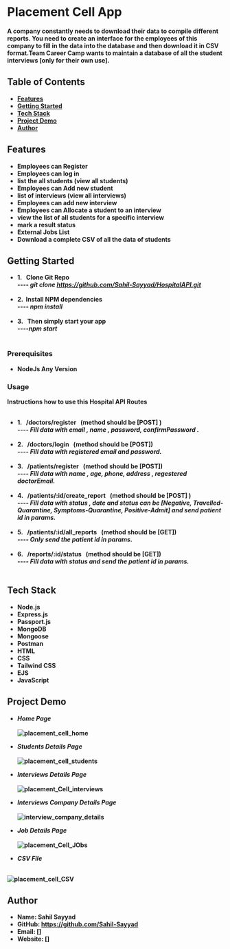# Placement Cell App

 <b> A company constantly needs to download their data to compile different reports. You need to create an
interface for the employees of this company to fill in the data into the database and then download it in CSV
format.Team Career Camp wants to maintain a database of all the student interviews [only for their own
use]. <b> 

## Table of Contents
-  <b> [Features](#features)</b>
-  <b> [Getting Started](#getting-started)</b>
-  <b> [Tech Stack](#Tech-Stack) </b>
-  <b> [Project Demo](#Project-Demo) </b>
-  <b> [Author](#Author)</b>

## Features
-  <b> Employees can Register </b>
-  <b> Employees can log in  </b>
-  <b> list the all students (view all students)</b>
-  <b> Employees can Add new student</b>
-  <b> list of interviews (view all interviews)</b>
-  <b> Employees can add new interview </b>
-  <b> Employees can Allocate a student to an interview</b>
-  <b> view the list of all students for a specific interview </b>
-  <b> mark a result status</b>
-  <b> External Jobs List </b>
-  <b> Download a complete CSV of all the data of students  </b>

## Getting Started
-  <b> 1. &nbsp; Clone Git Repo  </b>
    <br>----<i> git clone https://github.com/Sahil-Sayyad/HospitalAPI.git </i><br><br>
-  <b> 2.  &nbsp;Install NPM dependencies </b>
   <br>----<i> npm install</i> <br><br>
-  <b> 3. &nbsp; Then simply start your app </b>
   <br>----<i>npm start </i><br><br>


### Prerequisites
- <b>NodeJs Any Version</b>

### Usage
<b>Instructions how to use this Hospital API Routes </b> <br><br>
-  <b> 1. &nbsp; /doctors/register&nbsp;&nbsp;  (method should be [POST] )</b>
    <br>----<i> Fill data with email , name , password, confirmPassword . </i><br><br>
-  <b> 2. &nbsp; /doctors/login&nbsp;&nbsp;  (method should be [POST]) </b>
   <br>----<i>  Fill data with registered email and password. </i><br><br>
-  <b> 3. &nbsp; /patients/register&nbsp;&nbsp; (method should be [POST])  </b>
   <br>----<i>  Fill data with name , age, phone, address , regestered doctorEmail. </i><br><br>
-  <b> 4. &nbsp; /patients/:id/create_report &nbsp;&nbsp;(method should be [POST] ) </b>
   <br>----<i> Fill data with status , date and  status can be [Negative, Travelled-Quarantine, Symptoms-Quarantine,
Positive-Admit] and send patient id in params.</i> <br><br>
-  <b> 5. &nbsp; /patients/:id/all_reports&nbsp;&nbsp; (method should be [GET]) </b>
   <br>----<i>  Only send the patient id in params. </i><br><br>
-  <b> 6. &nbsp; /reports/:id/status&nbsp;&nbsp; (method should be [GET]) </b>
   <br>----<i>  Fill data with status and send the patient id in params.</i> <br><br>


## Tech Stack

-  <b> Node.js</b>
-  <b> Express.js </b>
-  <b> Passport.js </b>
-  <b> MongoDB </b>
-  <b> Mongoose </b>
-  <b> Postman </b>
-  <b> HTML </b>
-  <b> CSS </b>
-  <b> Tailwind CSS </b>
-  <b> EJS </b>
-  <b> JavaScript </b>

## Project Demo
-  <b> <i> Home Page  </i></b> <br><br>
![placement_cell_home](https://github.com/Sahil-Sayyad/Placement_Cell/assets/96423459/90576da3-65ef-4875-9fd8-9a3274a93bfc)

-  <b> <i> Students Details  Page  </i></b> <br><br>
![placement_cell_students](https://github.com/Sahil-Sayyad/Placement_Cell/assets/96423459/2d9ab7ef-9cb2-4eec-88e2-f149b7d7c75f)

-  <b> <i> Interviews Details  Page  </i></b> <br><br>
![placement_Cell_interviews](https://github.com/Sahil-Sayyad/Placement_Cell/assets/96423459/9d57cb47-5943-4eac-9091-d24447928a7a)

-  <b> <i> Interviews Company Details  Page  </i></b> <br><br>
![interview_company_details](https://github.com/Sahil-Sayyad/Placement_Cell/assets/96423459/c6870aff-001e-4d75-ad4d-56a82b89e746)

-  <b> <i> Job Details  Page  </i></b> <br><br>
![placement_Cell_JObs](https://github.com/Sahil-Sayyad/Placement_Cell/assets/96423459/b633c0d0-7e15-4a9b-8c79-8c34d5430dd8)

-  <b> <i> CSV File  </i></b> <br><br>

![placement_cell_CSV](https://github.com/Sahil-Sayyad/Placement_Cell/assets/96423459/58abc198-9f83-46c7-a33a-508ec541a669)

## Author


- Name: Sahil Sayyad
- GitHub: <a><b>https://github.com/Sahil-Sayyad</a></b>
- Email: []
- Website: []
